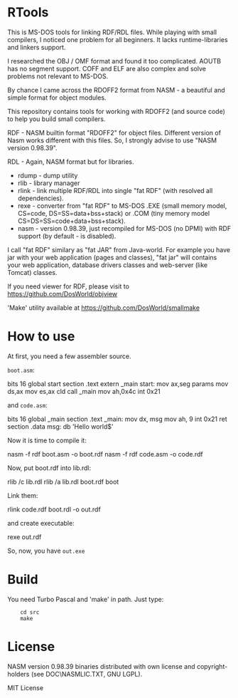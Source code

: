 # RTools

This is MS-DOS tools for linking RDF/RDL files.
While playing with small compilers, I noticed one problem for all beginners.
It lacks runtime-libraries and linkers support.

I researched the OBJ / OMF format and found it too complicated.
AOUTB has no segment support. COFF and ELF are also complex and solve
problems not relevant to MS-DOS.

By chance I came across the RDOFF2 format from NASM - a
beautiful and simple format for object modules.

This repository contains tools for working with RDOFF2 (and source code)
to help you build small compilers.

RDF - NASM builtin format "RDOFF2" for object files. Different version of
Nasm works different with this files. So, I strongly advise to use
"NASM version 0.98.39".

RDL - Again, NASM format but for libraries.

* rdump - dump utility
* rlib - library manager
* rlink - link multiple RDF/RDL into single "fat RDF" (with resolved
all dependencies).
* rexe - converter from "fat RDF" to MS-DOS .EXE (small memory model, CS=code,
DS=SS=data+bss+stack) or .COM (tiny memory model CS=DS=SS=code+data+bss+stack).
* nasm - version 0.98.39, just recompiled for MS-DOS (no DPMI) with RDF support
(by default - is disabled).

I call "fat RDF" similary as "fat JAR" from Java-world. For example you have
jar with your web application (pages and classes), "fat jar" will contains
your web application, database drivers classes and web-server (like Tomcat)
classes.

If you need viewer for RDF, please visit to https://github.com/DosWorld/objview

'Make' utility available at https://github.com/DosWorld/smallmake

# How to use

At first, you need a few assembler source.

`boot.asm`:

   bits 16
   global start
   section .text
   extern _main
   start:
          mov  ax,seg params
          mov  ds,ax
          mov  es,ax
          cld
          call _main
          mov  ah,0x4c
          int  0x21

and `code.asm`:
  
   bits 16
   global _main
   section .text
   _main:
          mov  dx, msg
          mov  ah, 9
          int  0x21
          ret
   section .data
   msg:   db  'Hello world$'

Now it is time to compile it:

   nasm -f rdf boot.asm -o boot.rdf
   nasm -f rdf code.asm -o code.rdf

Now, put boot.rdf into lib.rdl:

   rlib /c lib.rdl
   rlib /a lib.rdl boot.rdf boot

Link them:

   rlink code.rdf boot.rdl -o out.rdf

and create executable: 

  rexe out.rdf

So, now, you have `out.exe` 

# Build

You need Turbo Pascal and 'make' in path.
Just type:

        cd src
        make

# License

NASM version 0.98.39 binaries distributed with own license and
copyright-holders (see DOC\NASMLIC.TXT, GNU LGPL).

MIT License

